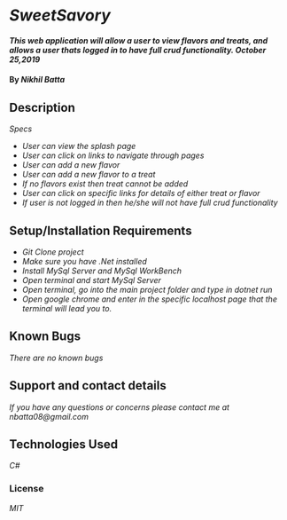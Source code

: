 # _SweetSavory_

#### _This web application will allow a user to view flavors and treats, and allows a user thats logged in to have full crud functionality. October 25,2019_

#### By _Nikhil Batta_

## Description

_Specs_

* _User can view the splash page_
* _User can click on links to navigate through pages_
* _User can add a new flavor_
* _User can add a new flavor to a treat_
* _If no flavors exist then treat cannot be added_
* _User can click on specific links for details of either treat or flavor_
* _If user is not logged in then he/she will not have full crud functionality_



## Setup/Installation Requirements

* _Git Clone project_
* _Make sure you have .Net installed_
* _Install MySql Server and MySql WorkBench_
* _Open terminal and start MySql Server_
* _Open terminal, go into the main project folder and type in dotnet run_
* _Open google chrome and enter in the specific localhost page that the terminal will lead you to._

## Known Bugs

_There are no known bugs_

## Support and contact details

_If you have any questions or concerns please contact me at nbatta08@gmail.com_

## Technologies Used

_C#_

### License

*MIT*
